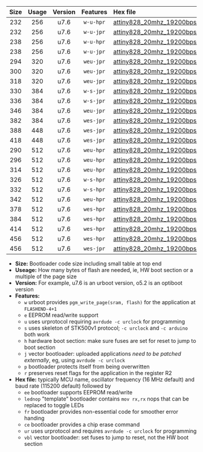 |Size|Usage|Version|Features|Hex file|
|:-:|:-:|:-:|:-:|:--|
|232|256|u7.6|`w-u-hpr`|[attiny828_20mhz_19200bps_ur.hex](https://raw.githubusercontent.com/stefanrueger/urboot/main/attiny828_20mhz_19200bps_ur.hex)|
|232|256|u7.6|`w-u-jpr`|[attiny828_20mhz_19200bps_ur_vbl.hex](https://raw.githubusercontent.com/stefanrueger/urboot/main/attiny828_20mhz_19200bps_ur_vbl.hex)|
|238|256|u7.6|`w-u-hpr`|[attiny828_20mhz_19200bps_lednop_ur.hex](https://raw.githubusercontent.com/stefanrueger/urboot/main/attiny828_20mhz_19200bps_lednop_ur.hex)|
|238|256|u7.6|`w-u-jpr`|[attiny828_20mhz_19200bps_lednop_ur_vbl.hex](https://raw.githubusercontent.com/stefanrueger/urboot/main/attiny828_20mhz_19200bps_lednop_ur_vbl.hex)|
|294|320|u7.6|`weu-jpr`|[attiny828_20mhz_19200bps_ee_ur_vbl.hex](https://raw.githubusercontent.com/stefanrueger/urboot/main/attiny828_20mhz_19200bps_ee_ur_vbl.hex)|
|300|320|u7.6|`weu-jpr`|[attiny828_20mhz_19200bps_ee_lednop_ur_vbl.hex](https://raw.githubusercontent.com/stefanrueger/urboot/main/attiny828_20mhz_19200bps_ee_lednop_ur_vbl.hex)|
|318|320|u7.6|`weu-jpr`|[attiny828_20mhz_19200bps_ee_lednop_fr_ur_vbl.hex](https://raw.githubusercontent.com/stefanrueger/urboot/main/attiny828_20mhz_19200bps_ee_lednop_fr_ur_vbl.hex)|
|330|384|u7.6|`w-s-jpr`|[attiny828_20mhz_19200bps_vbl.hex](https://raw.githubusercontent.com/stefanrueger/urboot/main/attiny828_20mhz_19200bps_vbl.hex)|
|336|384|u7.6|`w-s-jpr`|[attiny828_20mhz_19200bps_lednop_vbl.hex](https://raw.githubusercontent.com/stefanrueger/urboot/main/attiny828_20mhz_19200bps_lednop_vbl.hex)|
|346|384|u7.6|`weu-jpr`|[attiny828_20mhz_19200bps_ee_lednop_fr_ce_ur_vbl.hex](https://raw.githubusercontent.com/stefanrueger/urboot/main/attiny828_20mhz_19200bps_ee_lednop_fr_ce_ur_vbl.hex)|
|382|384|u7.6|`wes-jpr`|[attiny828_20mhz_19200bps_ee_vbl.hex](https://raw.githubusercontent.com/stefanrueger/urboot/main/attiny828_20mhz_19200bps_ee_vbl.hex)|
|388|448|u7.6|`wes-jpr`|[attiny828_20mhz_19200bps_ee_lednop_vbl.hex](https://raw.githubusercontent.com/stefanrueger/urboot/main/attiny828_20mhz_19200bps_ee_lednop_vbl.hex)|
|418|448|u7.6|`wes-jpr`|[attiny828_20mhz_19200bps_ee_lednop_fr_vbl.hex](https://raw.githubusercontent.com/stefanrueger/urboot/main/attiny828_20mhz_19200bps_ee_lednop_fr_vbl.hex)|
|290|512|u7.6|`weu-hpr`|[attiny828_20mhz_19200bps_ee_ur.hex](https://raw.githubusercontent.com/stefanrueger/urboot/main/attiny828_20mhz_19200bps_ee_ur.hex)|
|296|512|u7.6|`weu-hpr`|[attiny828_20mhz_19200bps_ee_lednop_ur.hex](https://raw.githubusercontent.com/stefanrueger/urboot/main/attiny828_20mhz_19200bps_ee_lednop_ur.hex)|
|314|512|u7.6|`weu-hpr`|[attiny828_20mhz_19200bps_ee_lednop_fr_ur.hex](https://raw.githubusercontent.com/stefanrueger/urboot/main/attiny828_20mhz_19200bps_ee_lednop_fr_ur.hex)|
|326|512|u7.6|`w-s-hpr`|[attiny828_20mhz_19200bps.hex](https://raw.githubusercontent.com/stefanrueger/urboot/main/attiny828_20mhz_19200bps.hex)|
|332|512|u7.6|`w-s-hpr`|[attiny828_20mhz_19200bps_lednop.hex](https://raw.githubusercontent.com/stefanrueger/urboot/main/attiny828_20mhz_19200bps_lednop.hex)|
|342|512|u7.6|`weu-hpr`|[attiny828_20mhz_19200bps_ee_lednop_fr_ce_ur.hex](https://raw.githubusercontent.com/stefanrueger/urboot/main/attiny828_20mhz_19200bps_ee_lednop_fr_ce_ur.hex)|
|378|512|u7.6|`wes-hpr`|[attiny828_20mhz_19200bps_ee.hex](https://raw.githubusercontent.com/stefanrueger/urboot/main/attiny828_20mhz_19200bps_ee.hex)|
|384|512|u7.6|`wes-hpr`|[attiny828_20mhz_19200bps_ee_lednop.hex](https://raw.githubusercontent.com/stefanrueger/urboot/main/attiny828_20mhz_19200bps_ee_lednop.hex)|
|414|512|u7.6|`wes-hpr`|[attiny828_20mhz_19200bps_ee_lednop_fr.hex](https://raw.githubusercontent.com/stefanrueger/urboot/main/attiny828_20mhz_19200bps_ee_lednop_fr.hex)|
|456|512|u7.6|`wes-hpr`|[attiny828_20mhz_19200bps_ee_lednop_fr_ce.hex](https://raw.githubusercontent.com/stefanrueger/urboot/main/attiny828_20mhz_19200bps_ee_lednop_fr_ce.hex)|
|456|512|u7.6|`wes-jpr`|[attiny828_20mhz_19200bps_ee_lednop_fr_ce_vbl.hex](https://raw.githubusercontent.com/stefanrueger/urboot/main/attiny828_20mhz_19200bps_ee_lednop_fr_ce_vbl.hex)|

- **Size:** Bootloader code size including small table at top end
- **Useage:** How many bytes of flash are needed, ie, HW boot section or a multiple of the page size
- **Version:** For example, u7.6 is an urboot version, o5.2 is an optiboot version
- **Features:**
  + `w` urboot provides `pgm_write_page(sram, flash)` for the application at `FLASHEND-4+1`
  + `e` EEPROM read/write support
  + `u` uses urprotocol requiring `avrdude -c urclock` for programming
  + `s` uses skeleton of STK500v1 protocol; `-c urclock` and `-c arduino` both work
  + `h` hardware boot section: make sure fuses are set for reset to jump to boot section
  + `j` vector bootloader: uploaded applications *need to be patched externally*, eg, using `avrdude -c urclock`
  + `p` bootloader protects itself from being overwritten
  + `r` preserves reset flags for the application in the register R2
- **Hex file:** typically MCU name, oscillator frequency (16 MHz default) and baud rate (115200 default) followed by
  + `ee` bootloader supports EEPROM read/write
  + `lednop` "template" bootloader contains `mov rx,rx` nops that can be replaced to toggle LEDs
  + `fr` bootloader provides non-essential code for smoother error handing
  + `ce` bootloader provides a chip erase command
  + `ur` uses urprotocol and requires `avrdude -c urclock` for programming
  + `vbl` vector bootloader: set fuses to jump to reset, not the HW boot section
